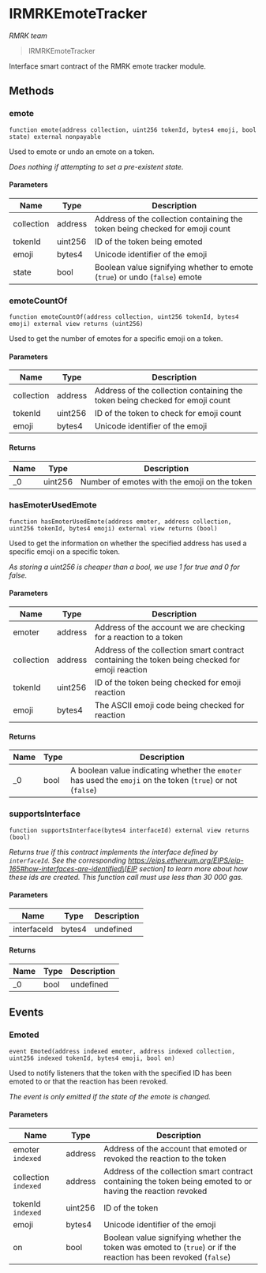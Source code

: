 # IRMRKEmoteTracker

_RMRK team_

> IRMRKEmoteTracker

Interface smart contract of the RMRK emote tracker module.

## Methods

### emote

```solidity
function emote(address collection, uint256 tokenId, bytes4 emoji, bool state) external nonpayable
```

Used to emote or undo an emote on a token.

_Does nothing if attempting to set a pre-existent state._

#### Parameters

| Name       | Type    | Description                                                                  |
| ---------- | ------- | ---------------------------------------------------------------------------- |
| collection | address | Address of the collection containing the token being checked for emoji count |
| tokenId    | uint256 | ID of the token being emoted                                                 |
| emoji      | bytes4  | Unicode identifier of the emoji                                              |
| state      | bool    | Boolean value signifying whether to emote (`true`) or undo (`false`) emote   |

### emoteCountOf

```solidity
function emoteCountOf(address collection, uint256 tokenId, bytes4 emoji) external view returns (uint256)
```

Used to get the number of emotes for a specific emoji on a token.

#### Parameters

| Name       | Type    | Description                                                                  |
| ---------- | ------- | ---------------------------------------------------------------------------- |
| collection | address | Address of the collection containing the token being checked for emoji count |
| tokenId    | uint256 | ID of the token to check for emoji count                                     |
| emoji      | bytes4  | Unicode identifier of the emoji                                              |

#### Returns

| Name | Type    | Description                                  |
| ---- | ------- | -------------------------------------------- |
| \_0  | uint256 | Number of emotes with the emoji on the token |

### hasEmoterUsedEmote

```solidity
function hasEmoterUsedEmote(address emoter, address collection, uint256 tokenId, bytes4 emoji) external view returns (bool)
```

Used to get the information on whether the specified address has used a specific emoji on a specific token.

_As storing a uint256 is cheaper than a bool, we use 1 for true and 0 for false._

#### Parameters

| Name       | Type    | Description                                                                                    |
| ---------- | ------- | ---------------------------------------------------------------------------------------------- |
| emoter     | address | Address of the account we are checking for a reaction to a token                               |
| collection | address | Address of the collection smart contract containing the token being checked for emoji reaction |
| tokenId    | uint256 | ID of the token being checked for emoji reaction                                               |
| emoji      | bytes4  | The ASCII emoji code being checked for reaction                                                |

#### Returns

| Name | Type | Description                                                                                                 |
| ---- | ---- | ----------------------------------------------------------------------------------------------------------- |
| \_0  | bool | A boolean value indicating whether the `emoter` has used the `emoji` on the token (`true`) or not (`false`) |

### supportsInterface

```solidity
function supportsInterface(bytes4 interfaceId) external view returns (bool)
```

_Returns true if this contract implements the interface defined by `interfaceId`. See the corresponding https://eips.ethereum.org/EIPS/eip-165#how-interfaces-are-identified\[EIP section] to learn more about how these ids are created. This function call must use less than 30 000 gas._

#### Parameters

| Name        | Type   | Description |
| ----------- | ------ | ----------- |
| interfaceId | bytes4 | undefined   |

#### Returns

| Name | Type | Description |
| ---- | ---- | ----------- |
| \_0  | bool | undefined   |

## Events

### Emoted

```solidity
event Emoted(address indexed emoter, address indexed collection, uint256 indexed tokenId, bytes4 emoji, bool on)
```

Used to notify listeners that the token with the specified ID has been emoted to or that the reaction has been revoked.

_The event is only emitted if the state of the emote is changed._

#### Parameters

| Name                 | Type    | Description                                                                                                     |
| -------------------- | ------- | --------------------------------------------------------------------------------------------------------------- |
| emoter `indexed`     | address | Address of the account that emoted or revoked the reaction to the token                                         |
| collection `indexed` | address | Address of the collection smart contract containing the token being emoted to or having the reaction revoked    |
| tokenId `indexed`    | uint256 | ID of the token                                                                                                 |
| emoji                | bytes4  | Unicode identifier of the emoji                                                                                 |
| on                   | bool    | Boolean value signifying whether the token was emoted to (`true`) or if the reaction has been revoked (`false`) |
